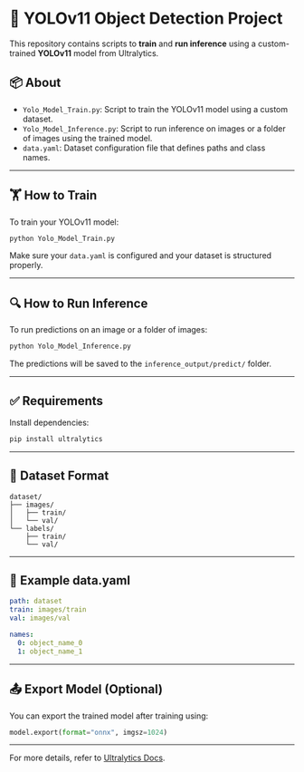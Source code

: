 # 🚀 YOLOv11 Object Detection Project

This repository contains scripts to **train** and **run inference** using a custom-trained **YOLOv11** model from Ultralytics.

## 📦 About

- `Yolo_Model_Train.py`: Script to train the YOLOv11 model using a custom dataset.
- `Yolo_Model_Inference.py`: Script to run inference on images or a folder of images using the trained model.
- `data.yaml`: Dataset configuration file that defines paths and class names.

---

## 🏋️ How to Train

To train your YOLOv11 model:

```bash
python Yolo_Model_Train.py
```

Make sure your `data.yaml` is configured and your dataset is structured properly.

---

## 🔍 How to Run Inference

To run predictions on an image or a folder of images:

```bash
python Yolo_Model_Inference.py
```

The predictions will be saved to the `inference_output/predict/` folder.

---

## ✅ Requirements

Install dependencies:

```bash
pip install ultralytics
```

---

## 📁 Dataset Format

```
dataset/
├── images/
│   ├── train/
│   └── val/
└── labels/
    ├── train/
    └── val/
```

---

## 📄 Example data.yaml

```yaml
path: dataset
train: images/train
val: images/val

names:
  0: object_name_0
  1: object_name_1
```

---

## 📤 Export Model (Optional)

You can export the trained model after training using:

```python
model.export(format="onnx", imgsz=1024)
```

---

For more details, refer to [Ultralytics Docs](https://docs.ultralytics.com).
